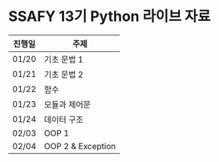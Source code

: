 # SSAFY 13기 Python 라이브 자료

| 진행일 | 주제            |
| ------ | --------------- |
| 01/20  | 기초 문법 1     |
| 01/21  | 기초 문법 2     |
| 01/22  | 함수 |
| 01/23  | 모듈과 제어문 |
| 01/24  | 데이터 구조   |
| 02/03  | OOP 1           |
| 02/04  | OOP 2 & Exception         |
